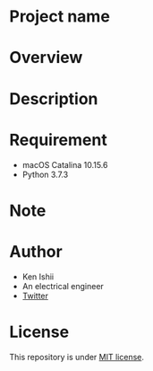 # Project name

# Overview

# Description

# Requirement
- macOS Catalina 10.15.6
- Python 3.7.3

# Note

# Author
- Ken Ishii
- An electrical engineer
- [Twitter](https://twitter.com/keni17j)

# License
This repository is under [MIT license](https://en.wikipedia.org/wiki/MIT_License).
